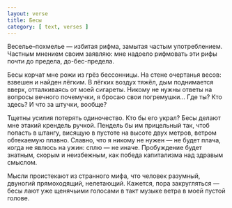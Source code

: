 ```yaml
---
layout: verse
title: Бесы
category: [ text, verses ]
---
```

Веселье–похмелье —
    избитая рифма,
замытая частым употреблением.
Частным мнением своим
    заявляю:
        мне надоело
рифмовать эти рифы
    почти
        до предела,
до-бес-предела.

Бесы корчат мне рожи
    из грёз бессонницы.
На стене очертанья весов:
    взвешен и найден лёгким.
В лёгких воздух тяжёл,
дым поднимается вверх,
    отталкиваясь от моей сигареты.
Никому не нужны ответы
    на вопросы вечного почемучки,
я бросаю свои погремушки...
    Где ты? Кто здесь?
        И что за штучки,
вообще?

Тщетны усилия
     потерять одиночество.
Кто бы его украл?
Бесы делают мне
    этакий крендель ручкой.
Пендель бы им прицельный
    так, чтоб попасть в штангу,
висящую в пустоте
    на высоте двух метров,
ветром обтекаемую плавно.
Славно,
    что я никому не нужен —
        не будет плача,
когда не явлюсь на ужин:
    сплю — не иначе.
Пробуждение будет знатным,
    скорым и неизбежным,
как победа капитализма
    над здравым смыслом.

Мысли проистекают
    из странного мифа,
что человек разумный,
    двуногий прямоходящий,
нелетающий.
Кажется, пора закругляться —
    бесы лают уже
        щенячьими голосами
в такт музыке ветра
    в моей пустой голове.
